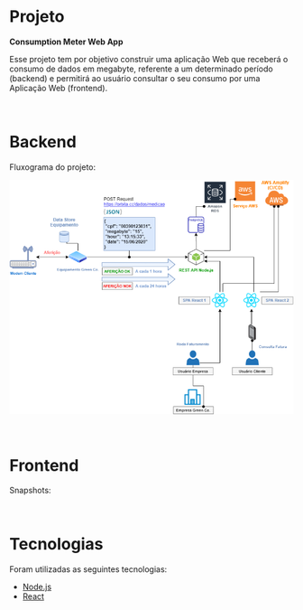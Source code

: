 <p align="center">
  <!--<img alt="Astronaut" src=".github/astronaut_icon.png">
  <img alt="Rocket" src=".github/rocket_icon.png">-->
</p>

# Projeto
<strong>Consumption Meter Web App</strong>

Esse projeto tem por objetivo construir uma aplicação Web que receberá o consumo de dados em megabyte, referente a um determinado período (backend) e permitirá ao usuário consultar o seu consumo por uma Aplicação Web (frontend).

<br/>
<!--<p align="center">
  <img alt="Snapshot1" src=".github/snapshot1.png">
  <img alt="Snapshot2" src=".github/snapshot2.png">
</p>
<p align="center">
  <img alt="Snapshot3" src=".github/snapshot3.png">
  <img alt="Snapshot4" src=".github/snapshot4.png">
</p>-->

# Backend
Fluxograma do projeto:
<p align="center">
  <img alt="ConsumptionMeterFlow" src=".github/ConsumptionMeterFlow.png">
</p>

<br/>

# Frontend
Snapshots:

<br/>

# Tecnologias
Foram utilizadas as seguintes tecnologias:
- [Node.js](https://nodejs.org/en)
- [React](https://reactjs.org)
